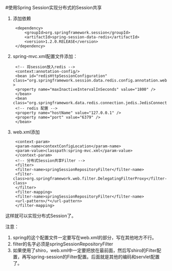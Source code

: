 #使用Spring Session实现分布式的Session共享
1. 添加依赖

        <dependency>
    		<groupId>org.springframework.session</groupId>
    		<artifactId>spring-session-data-redis</artifactId>
    		<version>1.2.0.RELEASE</version>
        </dependency>
2. spring-mvc.xml配置文件添加：
	
	    <!-- 将session放入redis -->
    	<context:annotation-config/>
    	<bean id="redisHttpSessionConfiguration"  class="org.springframework.session.data.redis.config.annotation.web.http.RedisHttpSessionConfiguration" >
    	<property name="maxInactiveIntervalInSeconds" value="1800" />
     	</bean>
    	<bean class="org.springframework.data.redis.connection.jedis.JedisConnectionFactory">
    	<!-- redis 配置 -->
	    <property name="hostName" value="127.0.0.1" />
	    <property name="port" value="6379" />
	    </bean>
3. web.xml添加
    
    	<context-param>
	    <param-name>contextConfigLocation</param-name>
	    <param-value>classpath:spring-mvc.xml</param-value>
	    </context-param>
	    <!-- 分布式Session共享Filter -->
	    <filter>
	    <filter-name>springSessionRepositoryFilter</filter-name>
	    <filter-class>org.springframework.web.filter.DelegatingFilterProxy</filter-class>
	    </filter>
	    <filter-mapping>
	    <filter-name>springSessionRepositoryFilter</filter-name>
	    <url-pattern>/*</url-pattern>
	    </filter-mapping>
这样就可以实现分布式Session了。

注意：
 
1. spring的这个配置文件一定要写在web.xml的<context-param>部分，写在其他地方不行。
2. filter的名字必须是springSessionRepositoryFilter
3. 如果使用了shiro，web.xml中一定要把<context-param>放在最前面，然后写shiro的Filter配置，再写spring-session的Filter配置。后面就是其他的编码和servlet配置了。
